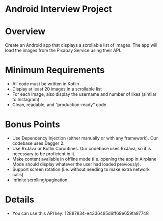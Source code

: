 # Android Interview Project
# Overview

Create an Android app that displays a scrollable list of images. The app will load the images
from the Pixabay Service using their API.

# Minimum Requirements
- All code must be written in Kotlin
- Display at least 20 images in a scrollable list
- For each image, also display the username and number of likes (similar to Instagram)
- Clean, readable, and “production-ready” code

# Bonus Points
- Use Dependency Injection (either manually or with any framework). Our codebase uses
Dagger 2.
- Use RxJava or Kotlin Coroutines. Our codebase uses RxJava, so it is necessary to be
proficient in it.
- Make content available in offline mode (i.e. opening the app in Airplane Mode should
display whatever the user had loaded previously).
- Support screen rotation (i.e. without needing to make extra network calls).
- Infinite scrolling/pagination

# Details
- You can use this API key: 12887834-e4336495d6ff69e659fa87748
